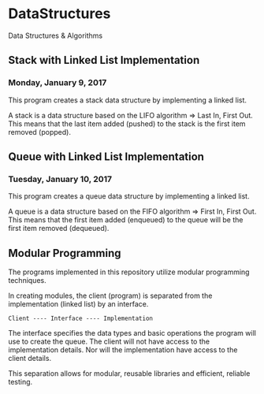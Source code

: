 # DataStructures
Data Structures &amp; Algorithms

## Stack with Linked List Implementation
### Monday, January 9, 2017

This program creates a stack data structure by implementing a linked list.

A stack is a data structure based on the LIFO algorithm => Last In, First Out.
This means that the last item added (pushed) to the stack is the first item
removed (popped).


## Queue with Linked List Implementation
### Tuesday, January 10, 2017

This program creates a queue data structure by implementing a linked list.

A queue is a data structure based on the FIFO algorithm => First In, First Out.  
This means that the first item added (enqueued) to the queue will be the first 
item removed (dequeued).


## Modular Programming

The programs implemented in this repository utilize modular programming techniques.

In creating modules, the client (program) is separated from the implementation (linked list) by an interface.

	Client ---- Interface ---- Implementation

The interface specifies the data types and basic operations
the program will use to create the queue.  The client will not have
access to the implementation details.  Nor will the implementation have
access to the client details.

This separation allows for modular, reusable libraries and efficient, reliable
testing.